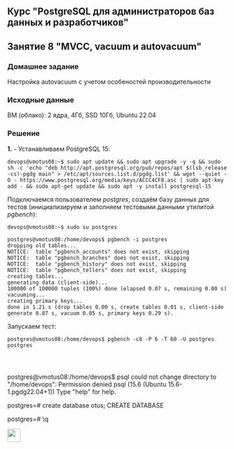 ## Курс "PostgreSQL для администраторов баз данных и разработчиков"

## Занятие 8 "MVCC, vacuum и autovacuum"

### Домашнее задание
Настройка autovacuum с учетом особеностей производительности

### Исходные данные
ВМ (облако): 2 ядра, 4Гб, SSD 10Гб, Ubuntu 22.04 

### Решение

**1.** - Устанавливаем PostgreSQL 15:
```
devops@vmotus08:~$ sudo apt update && sudo apt upgrade -y -q && sudo sh -c 'echo "deb http://apt.postgresql.org/pub/repos/apt $(lsb_release -cs)-pgdg main" > /etc/apt/sources.list.d/pgdg.list' && wget --quiet -O - https://www.postgresql.org/media/keys/ACCC4CF8.asc | sudo apt-key add - && sudo apt-get update && sudo apt -y install postgresql-15
```

Подключаемся пользователем _postgres_, создаём базу данных для тестов (инициализируем и заполняем тестовыми данными утилитой _pgbench_):
```
devops@vmotus08:~$ sudo su postgres

postgres@vmotus08:/home/devops$ pgbench -i postgres
dropping old tables...
NOTICE:  table "pgbench_accounts" does not exist, skipping
NOTICE:  table "pgbench_branches" does not exist, skipping
NOTICE:  table "pgbench_history" does not exist, skipping
NOTICE:  table "pgbench_tellers" does not exist, skipping
creating tables...
generating data (client-side)...
100000 of 100000 tuples (100%) done (elapsed 0.07 s, remaining 0.00 s)
vacuuming...
creating primary keys...
done in 1.21 s (drop tables 0.00 s, create tables 0.01 s, client-side generate 0.87 s, vacuum 0.05 s, primary keys 0.29 s).
```

Запускаем тест:
```
postgres@vmotus08:/home/devops$ pgbench -c8 -P 6 -T 60 -U postgres postgres




```




postgres@vmotus08:/home/devops$ psql
could not change directory to "/home/devops": Permission denied
psql (15.6 (Ubuntu 15.6-1.pgdg22.04+1))
Type "help" for help.

postgres=# create database otus;
CREATE DATABASE

postgres=# \q



<code><img height="30" src="https://cdn.jsdelivr.net/npm/simple-icons@3.13.0/icons/postgresql.svg"></code>

